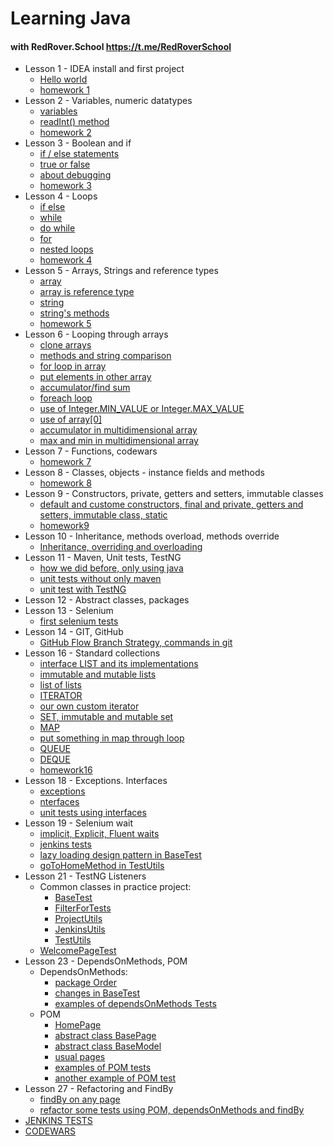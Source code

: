 # Learning Java

#### with RedRover.School https://t.me/RedRoverSchool

* Lesson 1 - IDEA install and first project
    - [Hello world](https://github.com/Sensation3000/JavaLearning/blob/main/src/main/java/lesson01/Lesson1.java)
    - [homework 1](https://github.com/Sensation3000/JavaLearning/tree/main/src/main/java/homework01)
* Lesson 2 - Variables, numeric datatypes
    - [variables](https://github.com/Sensation3000/JavaLearning/blob/main/src/main/java/lesson02/Lesson2.java)
    - [readInt() method](https://github.com/Sensation3000/JavaLearning/blob/main/src/main/java/lesson02/Adder.java)
    - [homework 2](https://github.com/Sensation3000/JavaLearning/tree/main/src/main/java/homework02)
* Lesson 3 - Boolean and if
    - [if / else statements](https://github.com/Sensation3000/JavaLearning/blob/main/src/main/java/lesson03/Lesson3_1.java)
    - [true or false](https://github.com/Sensation3000/JavaLearning/blob/main/src/main/java/lesson03/Lesson3_2.java)
    - [about debugging](https://github.com/Sensation3000/JavaLearning/blob/main/src/main/java/lesson03/Lesson3_3.java)
    - [homework 3](https://github.com/Sensation3000/JavaLearning/tree/main/src/main/java/homework03)
* Lesson 4 - Loops
    - [if else](https://github.com/Sensation3000/JavaLearning/blob/main/src/main/java/lesson04/Lesson4_1.java)
    - [while](https://github.com/Sensation3000/JavaLearning/blob/main/src/main/java/lesson04/Lesson4_2.java)
    - [do while](https://github.com/Sensation3000/JavaLearning/blob/main/src/main/java/lesson04/Lesson4_3.java)
    - [for](https://github.com/Sensation3000/JavaLearning/blob/main/src/main/java/lesson04/Lesson4_4.java)
    - [nested loops](https://github.com/Sensation3000/JavaLearning/blob/main/src/main/java/lesson04/Lesson4_5.java)
    - [homework 4](https://github.com/Sensation3000/JavaLearning/tree/main/src/main/java/homework04)
* Lesson 5 - Arrays, Strings and reference types
    - [array](https://github.com/Sensation3000/JavaLearning/blob/main/src/main/java/lesson05/Lesson5_1.java)
    - [array is reference type](https://github.com/Sensation3000/JavaLearning/blob/main/src/main/java/lesson05/Lesson5_2.java)
    - [string](https://github.com/Sensation3000/JavaLearning/blob/main/src/main/java/lesson05/Lesson5_3.java)
    - [string's methods](https://github.com/Sensation3000/JavaLearning/blob/main/src/main/java/lesson05/Lesson5_4.java)
    - [homework 5](https://github.com/Sensation3000/JavaLearning/tree/main/src/main/java/homework05)
* Lesson 6 - Looping through arrays
    - [clone arrays](https://github.com/Sensation3000/JavaLearning/blob/main/src/main/java/lesson06/Lesson6_1.java)
    - [methods and string comparison](https://github.com/Sensation3000/JavaLearning/blob/main/src/main/java/lesson06/Lesson6_2.java)
    - [for loop in array](https://github.com/Sensation3000/JavaLearning/blob/main/src/main/java/lesson06/Lesson6_3.java)
    - [put elements in other array](https://github.com/Sensation3000/JavaLearning/blob/main/src/main/java/lesson06/Lesson6_4.java)
    - [accumulator/find sum](https://github.com/Sensation3000/JavaLearning/blob/main/src/main/java/lesson06/Lesson6_5.java)
    - [foreach loop](https://github.com/Sensation3000/JavaLearning/blob/main/src/main/java/lesson06/Lesson6_6.java)
    - [use of Integer.MIN_VALUE or Integer.MAX_VALUE](https://github.com/Sensation3000/JavaLearning/blob/main/src/main/java/lesson06/Lesson6_7.java)
    - [use of array\[0\]](https://github.com/Sensation3000/JavaLearning/blob/main/src/main/java/lesson06/Lesson6_8.java)
    - [accumulator in multidimensional array](https://github.com/Sensation3000/JavaLearning/blob/main/src/main/java/lesson06/Lesson6_9.java)
    - [max and min in multidimensional array](https://github.com/Sensation3000/JavaLearning/blob/main/src/main/java/lesson06/Lesson6_10.java)
* Lesson 7 - Functions, codewars
    - [homework 7](https://github.com/Sensation3000/JavaLearning/tree/main/src/main/java/homework07)
* Lesson 8 - Classes, objects - instance fields and methods
    - [homework 8](https://github.com/Sensation3000/JavaLearning/tree/main/src/main/java/homework08)
* Lesson 9 - Constructors, private, getters and setters, immutable classes
    - [default and custome constructors, final and private, getters and setters, immutable class, static](https://github.com/Sensation3000/JavaLearning/tree/main/src/main/java/lesson09)
    - [homework9](https://github.com/Sensation3000/JavaLearning/tree/main/src/main/java/homework09)
* Lesson 10 - Inheritance, methods overload, methods override
    - [Inheritance, overriding and overloading](https://github.com/Sensation3000/JavaLearning/tree/main/src/main/java/lesson10)
* Lesson 11 - Maven, Unit tests, TestNG
    - [how we did before, only using java](https://github.com/Sensation3000/JavaLearning/blob/main/src/main/java/lesson11/Lesson11.java)
    - [unit tests without only maven](https://github.com/Sensation3000/JavaLearning/blob/main/src/test/java/lesson11/Lesson11_UnitTests.java)
    - [unit test with TestNG](https://github.com/Sensation3000/JavaLearning/blob/main/src/test/java/lesson11/Lesson11_UnitTestsWithTestNG.java)
* Lesson 12 - Abstract classes, packages
* Lesson 13 - Selenium
    - [first selenium tests](https://github.com/Sensation3000/JavaLearning/tree/main/src/test/java/lesson13)
* Lesson 14 - GIT, GitHub
    - [GitHub Flow Branch Strategy, commands in git](https://github.com/Sensation3000/JavaLearning/blob/main/src/main/java/lesson14/git.md)
* Lesson 16 - Standard collections
    - [interface LIST and its implementations](https://github.com/Sensation3000/JavaLearning/blob/main/src/main/java/lesson16/Lesson16_01.java)
    - [immutable and mutable lists](https://github.com/Sensation3000/JavaLearning/blob/main/src/main/java/lesson16/Lesson16_02.java)
    - [list of lists](https://github.com/Sensation3000/JavaLearning/blob/main/src/main/java/lesson16/Lesson16_03.java)
    - [ITERATOR](https://github.com/Sensation3000/JavaLearning/blob/main/src/main/java/lesson16/Lesson16_04.java)
    - [our own custom iterator](https://github.com/Sensation3000/JavaLearning/blob/main/src/main/java/lesson16/Lesson16_05Random_Iterator.java)
    - [SET, immutable and mutable set](https://github.com/Sensation3000/JavaLearning/blob/main/src/main/java/lesson16/Lesson16_06.java)
    - [MAP](https://github.com/Sensation3000/JavaLearning/blob/main/src/main/java/lesson16/Lesson16_07.java)
    - [put something in map through loop](https://github.com/Sensation3000/JavaLearning/blob/main/src/main/java/lesson16/Lesson16_08_Company.java)
    - [QUEUE](https://github.com/Sensation3000/JavaLearning/blob/main/src/main/java/lesson16/Lesson16_09.java)
    - [DEQUE](https://github.com/Sensation3000/JavaLearning/blob/main/src/main/java/lesson16/Lesson16_10.java)
    - [homework16](https://github.com/Sensation3000/JavaLearning/tree/main/src/main/java/homework16)
* Lesson 18 - Exceptions. Interfaces
    - [exceptions](https://github.com/Sensation3000/JavaLearning/tree/main/src/main/java/lesson18/exceptions)
    - [nterfaces](https://github.com/Sensation3000/JavaLearning/tree/main/src/main/java/lesson18/interfaces)
    - [unit tests using interfaces](https://github.com/Sensation3000/JavaLearning/blob/main/src/test/java/lesson18/interfaces/OrderServiceTest.java)
* Lesson 19 - Selenium wait
    - [implicit, Explicit, Fluent waits](https://github.com/Sensation3000/JavaLearning/tree/main/src/test/java/lesson19/Waiters.java)
    - [jenkins tests](https://github.com/Sensation3000/JavaLearning/tree/main/src/test/java/lesson19/JenkinsTest.java)
    - [lazy loading design pattern in BaseTest](https://github.com/Sensation3000/JavaLearning/tree/main/src/test/java/lesson19/BaseTest.java)
    - [goToHomeMethod in TestUtils](https://github.com/Sensation3000/JavaLearning/tree/main/src/test/java/lesson19/TestUtils.java)
* Lesson 21 - TestNG Listeners
    - Common classes in practice project: 
      - [BaseTest](https://github.com/Sensation3000/JavaLearning/blob/main/src/test/java/jenkins/common/BaseTest.java)
      - [FilterForTests](https://github.com/Sensation3000/JavaLearning/blob/main/src/test/java/jenkins/common/FilterForTests.java)
      - [ProjectUtils](https://github.com/Sensation3000/JavaLearning/blob/main/src/test/java/jenkins/common/ProjectUtils.java)
      - [JenkinsUtils](https://github.com/Sensation3000/JavaLearning/blob/main/src/test/java/jenkins/common/JenkinsUtils.java)
      - [TestUtils](https://github.com/Sensation3000/JavaLearning/blob/main/src/test/java/jenkins/common/TestUtils.java)
    - [WelcomePageTest](https://github.com/Sensation3000/JavaLearning/blob/main/src/test/java/jenkins/WelcomePageTest.java)
* Lesson 23 - DependsOnMethods, POM
    - DependsOnMethods:
      - [package Order](https://github.com/Sensation3000/JavaLearning/tree/main/src/test/java/jenkins/common/order)
      - [changes in BaseTest](https://github.com/Sensation3000/JavaLearning/blob/main/src/test/java/jenkins/common/BaseTest.java)
      - [examples of dependsOnMethods Tests](https://github.com/Sensation3000/JavaLearning/blob/main/src/test/java/lesson23/FreestyleProjectTest.java)
    - POM
      - [HomePage](https://github.com/Sensation3000/JavaLearning/blob/main/src/test/java/jenkins/page/HomePage.java)
      - [abstract class BasePage](https://github.com/Sensation3000/JavaLearning/blob/main/src/test/java/jenkins/common/BasePage.java)
      - [abstract class BaseModel](https://github.com/Sensation3000/JavaLearning/blob/main/src/test/java/jenkins/common/BaseModel.java)
      - [usual pages](https://github.com/Sensation3000/JavaLearning/blob/main/src/test/java/jenkins/page)
      - [examples of POM tests](https://github.com/Sensation3000/JavaLearning/blob/main/src/test/java/lesson23/AddDescriptionButtonTest.java)
      - [another example of POM test](https://github.com/Sensation3000/JavaLearning/blob/main/src/test/java/lesson23/CreateNewPipelineTest.java)
* Lesson 27 - Refactoring and FindBy
  - [findBy on any page](https://github.com/Sensation3000/JavaLearning/blob/main/src/test/java/lesson27/FindByOnAnyPage.java)
  - [refactor some tests using POM, dependsOnMethods and findBy](https://github.com/Sensation3000/JavaLearning/blob/main/src/test/java/lesson27/FreestyleProjectTest.java)
* [JENKINS TESTS](https://github.com/Sensation3000/JavaLearning/tree/main/src/test/java/jenkins)
* [CODEWARS](https://github.com/Sensation3000/JavaLearning/tree/main/src/main/java/codewars)